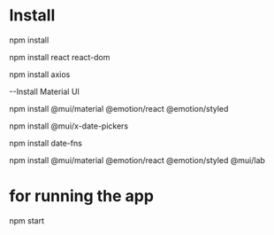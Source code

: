# Install

npm install

npm install react react-dom

npm install axios

--Install Material UI

npm install @mui/material @emotion/react @emotion/styled

npm install @mui/x-date-pickers

npm install date-fns

npm install @mui/material @emotion/react @emotion/styled @mui/lab

# for running the app

npm start
